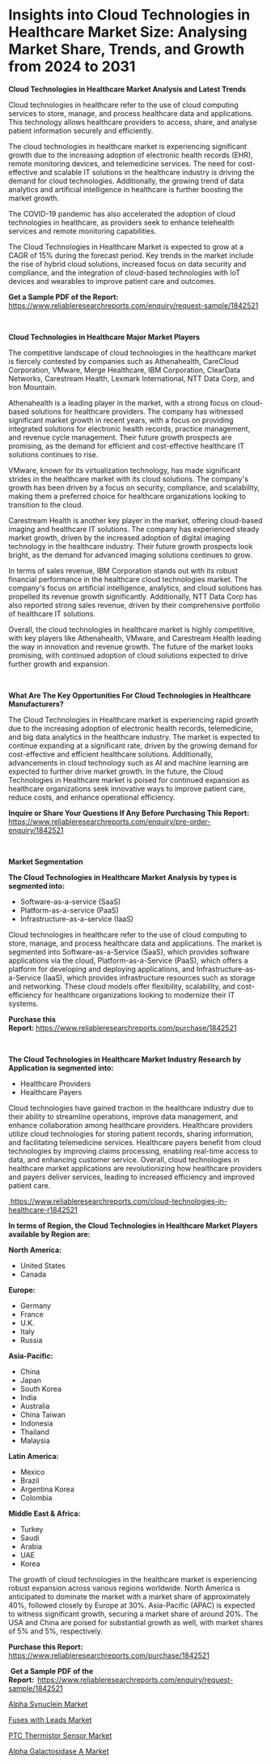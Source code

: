<p><h1>Insights into Cloud Technologies in Healthcare Market Size: Analysing Market Share, Trends, and Growth from 2024 to 2031</h1></p><p><strong>Cloud Technologies in Healthcare Market Analysis and Latest Trends</strong></p>
<p><p>Cloud technologies in healthcare refer to the use of cloud computing services to store, manage, and process healthcare data and applications. This technology allows healthcare providers to access, share, and analyse patient information securely and efficiently.</p><p>The cloud technologies in healthcare market is experiencing significant growth due to the increasing adoption of electronic health records (EHR), remote monitoring devices, and telemedicine services. The need for cost-effective and scalable IT solutions in the healthcare industry is driving the demand for cloud technologies. Additionally, the growing trend of data analytics and artificial intelligence in healthcare is further boosting the market growth.</p><p>The COVID-19 pandemic has also accelerated the adoption of cloud technologies in healthcare, as providers seek to enhance telehealth services and remote monitoring capabilities.</p><p>The Cloud Technologies in Healthcare Market is expected to grow at a CAGR of 15% during the forecast period. Key trends in the market include the rise of hybrid cloud solutions, increased focus on data security and compliance, and the integration of cloud-based technologies with IoT devices and wearables to improve patient care and outcomes.</p></p>
<p><strong>Get a Sample PDF of the Report:&nbsp;</strong> <a href="https://www.reliableresearchreports.com/enquiry/request-sample/1842521">https://www.reliableresearchreports.com/enquiry/request-sample/1842521</a></p>
<p>&nbsp;</p>
<p><strong>Cloud Technologies in Healthcare Major Market Players</strong></p>
<p><p>The competitive landscape of cloud technologies in the healthcare market is fiercely contested by companies such as Athenahealth, CareCloud Corporation, VMware, Merge Healthcare, IBM Corporation, ClearData Networks, Carestream Health, Lexmark International, NTT Data Corp, and Iron Mountain.</p><p>Athenahealth is a leading player in the market, with a strong focus on cloud-based solutions for healthcare providers. The company has witnessed significant market growth in recent years, with a focus on providing integrated solutions for electronic health records, practice management, and revenue cycle management. Their future growth prospects are promising, as the demand for efficient and cost-effective healthcare IT solutions continues to rise.</p><p>VMware, known for its virtualization technology, has made significant strides in the healthcare market with its cloud solutions. The company's growth has been driven by a focus on security, compliance, and scalability, making them a preferred choice for healthcare organizations looking to transition to the cloud.</p><p>Carestream Health is another key player in the market, offering cloud-based imaging and healthcare IT solutions. The company has experienced steady market growth, driven by the increased adoption of digital imaging technology in the healthcare industry. Their future growth prospects look bright, as the demand for advanced imaging solutions continues to grow.</p><p>In terms of sales revenue, IBM Corporation stands out with its robust financial performance in the healthcare cloud technologies market. The company's focus on artificial intelligence, analytics, and cloud solutions has propelled its revenue growth significantly. Additionally, NTT Data Corp has also reported strong sales revenue, driven by their comprehensive portfolio of healthcare IT solutions.</p><p>Overall, the cloud technologies in healthcare market is highly competitive, with key players like Athenahealth, VMware, and Carestream Health leading the way in innovation and revenue growth. The future of the market looks promising, with continued adoption of cloud solutions expected to drive further growth and expansion.</p></p>
<p>&nbsp;</p>
<p><strong>What Are The Key Opportunities For Cloud Technologies in Healthcare Manufacturers?</strong></p>
<p><p>The Cloud Technologies in Healthcare market is experiencing rapid growth due to the increasing adoption of electronic health records, telemedicine, and big data analytics in the healthcare industry. The market is expected to continue expanding at a significant rate, driven by the growing demand for cost-effective and efficient healthcare solutions. Additionally, advancements in cloud technology such as AI and machine learning are expected to further drive market growth. In the future, the Cloud Technologies in Healthcare market is poised for continued expansion as healthcare organizations seek innovative ways to improve patient care, reduce costs, and enhance operational efficiency.</p></p>
<p><strong>Inquire or Share Your Questions If Any Before Purchasing This Report:</strong> <a href="https://www.reliableresearchreports.com/enquiry/pre-order-enquiry/1842521">https://www.reliableresearchreports.com/enquiry/pre-order-enquiry/1842521</a></p>
<p>&nbsp;</p>
<p><strong>Market Segmentation</strong></p>
<p><strong>The Cloud Technologies in Healthcare Market Analysis by types is segmented into:</strong></p>
<p><ul><li>Software-as-a-service (SaaS)</li><li>Platform-as-a-service (PaaS)</li><li>Infrastructure-as-a-service (IaaS)</li></ul></p>
<p><p>Cloud technologies in healthcare refer to the use of cloud computing to store, manage, and process healthcare data and applications. The market is segmented into Software-as-a-Service (SaaS), which provides software applications via the cloud, Platform-as-a-Service (PaaS), which offers a platform for developing and deploying applications, and Infrastructure-as-a-Service (IaaS), which provides infrastructure resources such as storage and networking. These cloud models offer flexibility, scalability, and cost-efficiency for healthcare organizations looking to modernize their IT systems.</p></p>
<p><strong>Purchase this Report:&nbsp;</strong><a href="https://www.reliableresearchreports.com/purchase/1842521">https://www.reliableresearchreports.com/purchase/1842521</a></p>
<p>&nbsp;</p>
<p><strong>The Cloud Technologies in Healthcare Market Industry Research by Application is segmented into:</strong></p>
<p><ul><li>Healthcare Providers</li><li>Healthcare Payers</li></ul></p>
<p><p>Cloud technologies have gained traction in the healthcare industry due to their ability to streamline operations, improve data management, and enhance collaboration among healthcare providers. Healthcare providers utilize cloud technologies for storing patient records, sharing information, and facilitating telemedicine services. Healthcare payers benefit from cloud technologies by improving claims processing, enabling real-time access to data, and enhancing customer service. Overall, cloud technologies in healthcare market applications are revolutionizing how healthcare providers and payers deliver services, leading to increased efficiency and improved patient care.</p></p>
<p><a href="https://www.reliableresearchreports.com/cloud-technologies-in-healthcare-r1842521">&nbsp;https://www.reliableresearchreports.com/cloud-technologies-in-healthcare-r1842521</a></p>
<p><strong>In terms of Region, the Cloud Technologies in Healthcare Market Players available by Region are:</strong></p>
<p>
    <p> <strong> North America: </strong>
        <ul>
            <li>United States</li>
            <li>Canada</li>
        </ul>
        </p> 
    <p> <strong> Europe: </strong>
        <ul>
            <li>Germany</li>
            <li>France</li>
            <li>U.K.</li>
            <li>Italy</li>
            <li>Russia</li>
        </ul>
        </p> 
    <p> <strong> Asia-Pacific: </strong>
        <ul>
            <li>China</li>
            <li>Japan</li>
            <li>South Korea</li>
            <li>India</li>
            <li>Australia</li>
            <li>China Taiwan</li>
            <li>Indonesia</li>
            <li>Thailand</li>
            <li>Malaysia</li>
        </ul>
        </p> 
    <p> <strong> Latin America: </strong>
        <ul>
            <li>Mexico</li>
            <li>Brazil</li>
            <li>Argentina Korea</li>
            <li>Colombia</li>
        </ul>
        </p> 
    <p> <strong> Middle East & Africa: </strong>
        <ul>
            <li>Turkey</li>
            <li>Saudi</li>
            <li>Arabia</li>
            <li>UAE</li>
            <li>Korea</li>
        </ul>
    </p>
    </p>
<p><p>The growth of cloud technologies in the healthcare market is experiencing robust expansion across various regions worldwide. North America is anticipated to dominate the market with a market share of approximately 40%, followed closely by Europe at 30%. Asia-Pacific (APAC) is expected to witness significant growth, securing a market share of around 20%. The USA and China are poised for substantial growth as well, with market shares of 5% and 5%, respectively.</p></p>
<p><strong>Purchase this Report: </strong><a href="https://www.reliableresearchreports.com/purchase/1842521">https://www.reliableresearchreports.com/purchase/1842521</a></p>
<p>&nbsp;<strong>Get a Sample PDF of the Report:&nbsp;&nbsp;</strong><a href="https://www.reliableresearchreports.com/enquiry/request-sample/1842521">https://www.reliableresearchreports.com/enquiry/request-sample/1842521</a></p>
<p><strong></strong></p>
<p><p><a href="https://github.com/sofayahoo2023/Market-Research-Report-List-5/blob/main/alpha-synuclein-market.md">Alpha Synuclein Market</a></p><p><a href="https://www.linkedin.com/pulse/fuses-leads-market-size-growing-cagr-10-report-covers-analysis-zbkhc?trackingId=wQWNnuSmho7IKXB58oLsVA%3D%3D">Fuses with Leads Market</a></p><p><a href="https://www.linkedin.com/pulse/ptc-thermistor-sensor-market-global-insights-sales-trends-2024-bve8c?trackingId=o%2Bj4xgz0gXHQjWmcgibSyA%3D%3D">PTC Thermistor Sensor Market</a></p><p><a href="https://github.com/joannesouthgate/Market-Research-Report-List-4/blob/main/alpha-galactosidase-a-market.md">Alpha Galactosidase A Market</a></p></p>